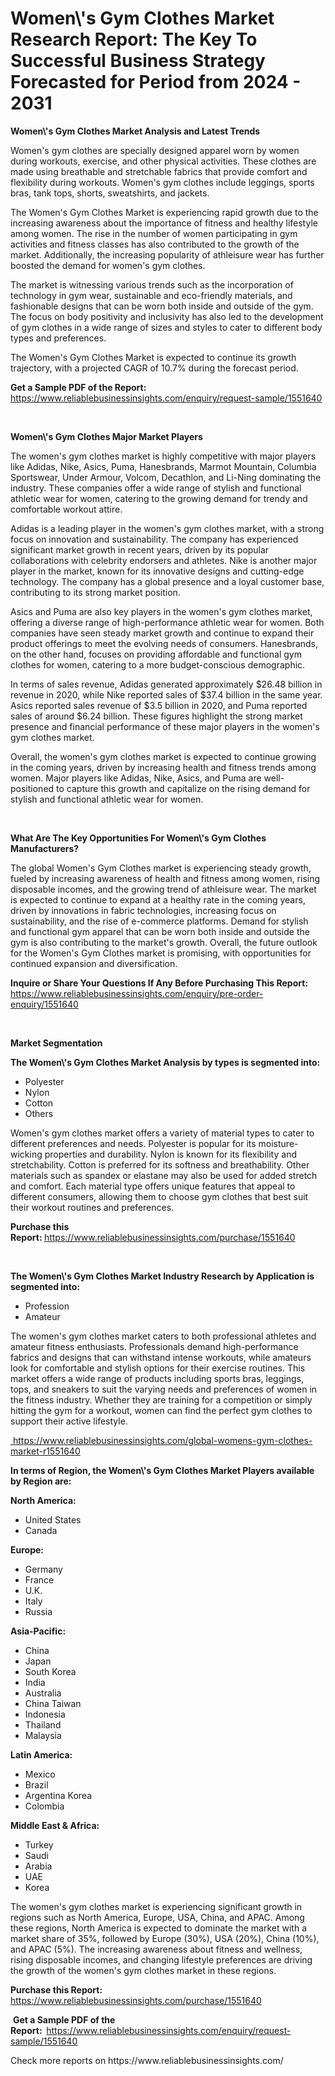 <p><h1>Women\'s Gym Clothes Market Research Report: The Key To Successful Business Strategy Forecasted for Period from 2024 - 2031</h1></p><p><strong>Women\'s Gym Clothes Market Analysis and Latest Trends</strong></p>
<p><p>Women's gym clothes are specially designed apparel worn by women during workouts, exercise, and other physical activities. These clothes are made using breathable and stretchable fabrics that provide comfort and flexibility during workouts. Women's gym clothes include leggings, sports bras, tank tops, shorts, sweatshirts, and jackets.</p><p>The Women's Gym Clothes Market is experiencing rapid growth due to the increasing awareness about the importance of fitness and healthy lifestyle among women. The rise in the number of women participating in gym activities and fitness classes has also contributed to the growth of the market. Additionally, the increasing popularity of athleisure wear has further boosted the demand for women's gym clothes.</p><p>The market is witnessing various trends such as the incorporation of technology in gym wear, sustainable and eco-friendly materials, and fashionable designs that can be worn both inside and outside of the gym. The focus on body positivity and inclusivity has also led to the development of gym clothes in a wide range of sizes and styles to cater to different body types and preferences.</p><p>The Women's Gym Clothes Market is expected to continue its growth trajectory, with a projected CAGR of 10.7% during the forecast period.</p></p>
<p><strong>Get a Sample PDF of the Report:&nbsp;</strong> <a href="https://www.reliablebusinessinsights.com/enquiry/request-sample/1551640">https://www.reliablebusinessinsights.com/enquiry/request-sample/1551640</a></p>
<p>&nbsp;</p>
<p><strong>Women\'s Gym Clothes Major Market Players</strong></p>
<p><p>The women's gym clothes market is highly competitive with major players like Adidas, Nike, Asics, Puma, Hanesbrands, Marmot Mountain, Columbia Sportswear, Under Armour, Volcom, Decathlon, and Li-Ning dominating the industry. These companies offer a wide range of stylish and functional athletic wear for women, catering to the growing demand for trendy and comfortable workout attire.</p><p>Adidas is a leading player in the women's gym clothes market, with a strong focus on innovation and sustainability. The company has experienced significant market growth in recent years, driven by its popular collaborations with celebrity endorsers and athletes. Nike is another major player in the market, known for its innovative designs and cutting-edge technology. The company has a global presence and a loyal customer base, contributing to its strong market position.</p><p>Asics and Puma are also key players in the women's gym clothes market, offering a diverse range of high-performance athletic wear for women. Both companies have seen steady market growth and continue to expand their product offerings to meet the evolving needs of consumers. Hanesbrands, on the other hand, focuses on providing affordable and functional gym clothes for women, catering to a more budget-conscious demographic.</p><p>In terms of sales revenue, Adidas generated approximately $26.48 billion in revenue in 2020, while Nike reported sales of $37.4 billion in the same year. Asics reported sales revenue of $3.5 billion in 2020, and Puma reported sales of around $6.24 billion. These figures highlight the strong market presence and financial performance of these major players in the women's gym clothes market.</p><p>Overall, the women's gym clothes market is expected to continue growing in the coming years, driven by increasing health and fitness trends among women. Major players like Adidas, Nike, Asics, and Puma are well-positioned to capture this growth and capitalize on the rising demand for stylish and functional athletic wear for women.</p></p>
<p>&nbsp;</p>
<p><strong>What Are The Key Opportunities For Women\'s Gym Clothes Manufacturers?</strong></p>
<p><p>The global Women's Gym Clothes market is experiencing steady growth, fueled by increasing awareness of health and fitness among women, rising disposable incomes, and the growing trend of athleisure wear. The market is expected to continue to expand at a healthy rate in the coming years, driven by innovations in fabric technologies, increasing focus on sustainability, and the rise of e-commerce platforms. Demand for stylish and functional gym apparel that can be worn both inside and outside the gym is also contributing to the market's growth. Overall, the future outlook for the Women's Gym Clothes market is promising, with opportunities for continued expansion and diversification.</p></p>
<p><strong>Inquire or Share Your Questions If Any Before Purchasing This Report:</strong> <a href="https://www.reliablebusinessinsights.com/enquiry/pre-order-enquiry/1551640">https://www.reliablebusinessinsights.com/enquiry/pre-order-enquiry/1551640</a></p>
<p>&nbsp;</p>
<p><strong>Market Segmentation</strong></p>
<p><strong>The Women\'s Gym Clothes Market Analysis by types is segmented into:</strong></p>
<p><ul><li>Polyester</li><li>Nylon</li><li>Cotton</li><li>Others</li></ul></p>
<p><p>Women's gym clothes market offers a variety of material types to cater to different preferences and needs. Polyester is popular for its moisture-wicking properties and durability. Nylon is known for its flexibility and stretchability. Cotton is preferred for its softness and breathability. Other materials such as spandex or elastane may also be used for added stretch and comfort. Each material type offers unique features that appeal to different consumers, allowing them to choose gym clothes that best suit their workout routines and preferences.</p></p>
<p><strong>Purchase this Report:&nbsp;</strong><a href="https://www.reliablebusinessinsights.com/purchase/1551640">https://www.reliablebusinessinsights.com/purchase/1551640</a></p>
<p>&nbsp;</p>
<p><strong>The Women\'s Gym Clothes Market Industry Research by Application is segmented into:</strong></p>
<p><ul><li>Profession</li><li>Amateur</li></ul></p>
<p><p>The women's gym clothes market caters to both professional athletes and amateur fitness enthusiasts. Professionals demand high-performance fabrics and designs that can withstand intense workouts, while amateurs look for comfortable and stylish options for their exercise routines. This market offers a wide range of products including sports bras, leggings, tops, and sneakers to suit the varying needs and preferences of women in the fitness industry. Whether they are training for a competition or simply hitting the gym for a workout, women can find the perfect gym clothes to support their active lifestyle.</p></p>
<p><a href="https://www.reliablebusinessinsights.com/global-womens-gym-clothes-market-r1551640">&nbsp;https://www.reliablebusinessinsights.com/global-womens-gym-clothes-market-r1551640</a></p>
<p><strong>In terms of Region, the Women\'s Gym Clothes Market Players available by Region are:</strong></p>
<p>
    <p> <strong> North America: </strong>
        <ul>
            <li>United States</li>
            <li>Canada</li>
        </ul>
        </p> 
    <p> <strong> Europe: </strong>
        <ul>
            <li>Germany</li>
            <li>France</li>
            <li>U.K.</li>
            <li>Italy</li>
            <li>Russia</li>
        </ul>
        </p> 
    <p> <strong> Asia-Pacific: </strong>
        <ul>
            <li>China</li>
            <li>Japan</li>
            <li>South Korea</li>
            <li>India</li>
            <li>Australia</li>
            <li>China Taiwan</li>
            <li>Indonesia</li>
            <li>Thailand</li>
            <li>Malaysia</li>
        </ul>
        </p> 
    <p> <strong> Latin America: </strong>
        <ul>
            <li>Mexico</li>
            <li>Brazil</li>
            <li>Argentina Korea</li>
            <li>Colombia</li>
        </ul>
        </p> 
    <p> <strong> Middle East & Africa: </strong>
        <ul>
            <li>Turkey</li>
            <li>Saudi</li>
            <li>Arabia</li>
            <li>UAE</li>
            <li>Korea</li>
        </ul>
    </p>
    </p>
<p><p>The women's gym clothes market is experiencing significant growth in regions such as North America, Europe, USA, China, and APAC. Among these regions, North America is expected to dominate the market with a market share of 35%, followed by Europe (30%), USA (20%), China (10%), and APAC (5%). The increasing awareness about fitness and wellness, rising disposable incomes, and changing lifestyle preferences are driving the growth of the women's gym clothes market in these regions.</p></p>
<p><strong>Purchase this Report: </strong><a href="https://www.reliablebusinessinsights.com/purchase/1551640">https://www.reliablebusinessinsights.com/purchase/1551640</a></p>
<p>&nbsp;<strong>Get a Sample PDF of the Report:&nbsp;&nbsp;</strong><a href="https://www.reliablebusinessinsights.com/enquiry/request-sample/1551640">https://www.reliablebusinessinsights.com/enquiry/request-sample/1551640</a></p>
<p><strong></strong></p>
<p>Check more reports on https://www.reliablebusinessinsights.com/</p>